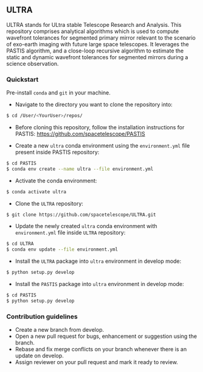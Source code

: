 ## ULTRA
ULTRA stands for ULtra stable Telescope Research and Analysis. 
This repository comprises analytical algorithms which is used to compute
wavefront tolerances for segmented primary mirror relevant to the scenario of exo-earth imaging
with future large space telescopes. It leverages the PASTIS algorithm, and a close-loop recursive algorithm to estimate 
the static and dynamic wavefront tolerances for segmented mirrors during a science observation.


### Quickstart
Pre-install `conda` and `git` in your machine.

- Navigate to the directory you want to clone the repository into: 
```bash
$ cd /User/<YourUser>/repos/
```
- Before cloning this repository, follow the installation instructions for PASTIS: https://github.com/spacetelescope/PASTIS

- Create a new `ultra` conda environment using the `environment.yml` file present inside PASTIS repository:
```bash
$ cd PASTIS
$ conda env create --name ultra --file environment.yml
```

- Activate the conda environment:
```bash
$ conda activate ultra
```

- Clone the `ULTRA` repository:
```bash
$ git clone https://github.com/spacetelescope/ULTRA.git
```

- Update the newly created `ultra` conda environment with `environment.yml` file inside `ULTRA` repository:  
```bash
$ cd ULTRA
$ conda env update --file environment.yml
```

- Install the `ULTRA` package into `ultra` environment in develop mode:
```bash
$ python setup.py develop
```

- Install the `PASTIS` package into `ultra` environment in develop mode:
```bash
$ cd PASTIS
$ python setup.py develop
```

### Contribution guidelines
- Create a new branch from develop. 
- Open a new pull request for bugs, enhancement or suggestion using the branch.
- Rebase and fix merge conflicts on your branch whenever there is an update on develop.
- Assign reviewer on your pull request and mark it ready to review.
